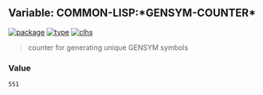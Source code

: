 ## Variable: COMMON-LISP:\*GENSYM-COUNTER\*
[![package](https://img.shields.io/badge/Package-COMMON--LISP-5f9ea0.svg?style=social&colorA=999999)](../) [![type](https://img.shields.io/badge/Type-Variable-5f9ea0.svg?style=social&colorA=999999)](../#variable) [![clhs](https://img.shields.io/badge/CLHS-*GENSYM--COUNTER*-5f9ea0.svg?style=social&colorA=999999)](http://www.lispworks.com/documentation/HyperSpec/Body/v_gensym.htm) 

> counter for generating unique GENSYM symbols

### Value
```
551
```
